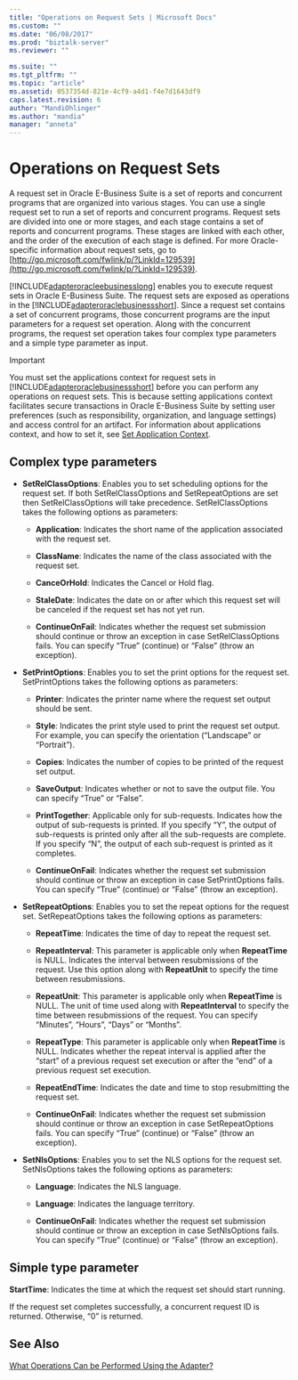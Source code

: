 ```yaml
---
title: "Operations on Request Sets | Microsoft Docs"
ms.custom: ""
ms.date: "06/08/2017"
ms.prod: "biztalk-server"
ms.reviewer: ""

ms.suite: ""
ms.tgt_pltfrm: ""
ms.topic: "article"
ms.assetid: 0537354d-821e-4cf9-a4d1-f4e7d1643df9
caps.latest.revision: 6
author: "MandiOhlinger"
ms.author: "mandia"
manager: "anneta"
---
```

# Operations on Request Sets
A request set in Oracle E-Business Suite is a set of reports and concurrent programs that are organized into various stages. You can use a single request set to run a set of reports and concurrent programs. Request sets are divided into one or more stages, and each stage contains a set of reports and concurrent programs. These stages are linked with each other, and the order of the execution of each stage is defined. For more Oracle-specific information about request sets, go to [http://go.microsoft.com/fwlink/p/?LinkId=129539](http://go.microsoft.com/fwlink/p/?LinkId=129539).  
  
 [!INCLUDE[adapteroracleebusinesslong](../../includes/adapteroracleebusinesslong-md.md)] enables you to execute request sets in Oracle E-Business Suite. The request sets are exposed as operations in the [!INCLUDE[adapteroraclebusinessshort](../../includes/adapteroraclebusinessshort-md.md)]. Since a request set contains a set of concurrent programs, those concurrent programs are the input parameters for a request set operation. Along with the concurrent programs, the request set operation takes four complex type parameters and a simple type parameter as input.  
  
> [!IMPORTANT]
>  You must set the applications context for request sets in [!INCLUDE[adapteroraclebusinessshort](../../includes/adapteroraclebusinessshort-md.md)] before you can perform any operations on request sets. This is because setting applications context facilitates secure transactions in Oracle E-Business Suite by setting user preferences (such as responsibility, organization, and language settings) and access control for an artifact. For information about applications context, and how to set it, see [Set Application Context](../../adapters-and-accelerators/adapter-oracle-ebs/set-application-context.md).  
  
## Complex type parameters
  
-   **SetRelClassOptions**: Enables you to set scheduling options for the request set. If both SetRelClassOptions and SetRepeatOptions are set then SetRelClassOptions will take precedence. SetRelClassOptions takes the following options as parameters:  
  
    -   **Application**: Indicates the short name of the application associated with the request set.  
  
    -   **ClassName**: Indicates the name of the class associated with the request set.  
  
    -   **CanceOrHold**: Indicates the Cancel or Hold flag.  
  
    -   **StaleDate**: Indicates the date on or after which this request set will be canceled if the request set has not yet run.  
  
    -   **ContinueOnFail**: Indicates whether the request set submission should continue or throw an exception in case SetRelClassOptions fails. You can specify “True” (continue) or “False” (throw an exception).  
  
-   **SetPrintOptions**: Enables you to set the print options for the request set. SetPrintOptions takes the following options as parameters:  
  
    -   **Printer**: Indicates the printer name where the request set output should be sent.  
  
    -   **Style**: Indicates the print style used to print the request set output. For example, you can specify the orientation (“Landscape” or “Portrait”).  
  
    -   **Copies**: Indicates the number of copies to be printed of the request set output.  
  
    -   **SaveOutput**: Indicates whether or not to save the output file. You can specify “True” or “False”.  
  
    -   **PrintTogether**: Applicable only for sub-requests. Indicates how the output of sub-requests is printed. If you specify “Y”, the output of sub-requests is printed only after all the sub-requests are complete. If you specify “N”, the output of each sub-request is printed as it completes.  
  
    -   **ContinueOnFail**: Indicates whether the request set submission should continue or throw an exception in case SetPrintOptions fails. You can specify “True” (continue) or “False” (throw an exception).  
  
-   **SetRepeatOptions**: Enables you to set the repeat options for the request set. SetRepeatOptions takes the following options as parameters:  
  
    -   **RepeatTime**: Indicates the time of day to repeat the request set.  
  
    -   **RepeatInterval**: This parameter is applicable only when **RepeatTime** is NULL. Indicates the interval between resubmissions of the request. Use this option along with **RepeatUnit** to specify the time between resubmissions.  
  
    -   **RepeatUnit**: This parameter is applicable only when **RepeatTime** is NULL. The unit of time used along with **RepeatInterval** to specify the time between resubmissions of the request. You can specify “Minutes”, “Hours”, “Days” or “Months”.  
  
    -   **RepeatType**: This parameter is applicable only when **RepeatTime** is NULL. Indicates whether the repeat interval is applied after the “start” of a previous request set execution or after the “end” of a previous request set execution.  
  
    -   **RepeatEndTime**: Indicates the date and time to stop resubmitting the request set.  
  
    -   **ContinueOnFail**: Indicates whether the request set submission should continue or throw an exception in case SetRepeatOptions fails. You can specify “True” (continue) or “False” (throw an exception).  
  
-   **SetNlsOptions**: Enables you to set the NLS options for the request set. SetNlsOptions takes the following options as parameters:  
  
    -   **Language**: Indicates the NLS language.  
  
    -   **Language**: Indicates the language territory.  
  
    -   **ContinueOnFail**: Indicates whether the request set submission should continue or throw an exception in case SetNlsOptions fails. You can specify “True” (continue) or “False” (throw an exception).  
  
## Simple type parameter
  
 **StartTime**: Indicates the time at which the request set should start running.  
  
 If the request set completes successfully, a concurrent request ID is returned. Otherwise, “0” is returned.  
  
## See Also  
 [What Operations Can be Performed Using the Adapter?](https://msdn.microsoft.com/library/cc185219(v=bts.10).aspx)